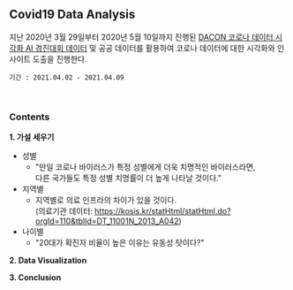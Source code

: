 ## Covid19 Data Analysis

지난 2020년 3월 29일부터 2020년 5월 10일까지 진행된 [DACON 코로나 데이터 시각화 AI 경진대회 데이터](https://dacon.io/competitions/official/235590/overview/description/) 및 공공 데이터를 활용하여 코로나 데이터에 대한 시각화와 인사이트 도출을 진행한다.

`기간 : 2021.04.02 - 2021.04.09`

<br>

### Contents
**1. 가설 세우기**
  - 성별
    * "만일 코로나 바이러스가 특정 성별에게 더욱 치명적인 바이러스라면, <br> 다른 국가들도 특정 성별 치명률이 더 높게 나타날 것이다."
  - 지역별
    * 지역별로 의료 인프라의 차이가 있을 것이다. <br>(의료기관 데이터: https://kosis.kr/statHtml/statHtml.do?orgId=110&tblId=DT_11001N_2013_A042)              
  - 나이별
    * "20대가 확진자 비율이 높은 이유는 유동성 탓이다?"

**2. Data Visualization**

**3. Conclusion**
